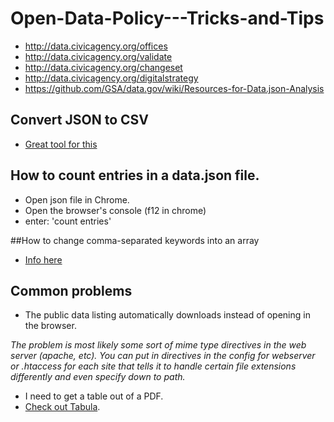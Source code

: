 Open-Data-Policy---Tricks-and-Tips
==================================

* http://data.civicagency.org/offices  
* http://data.civicagency.org/validate  
* http://data.civicagency.org/changeset  
* http://data.civicagency.org/digitalstrategy   
* https://github.com/GSA/data.gov/wiki/Resources-for-Data.json-Analysis  

## Convert JSON to CSV
* [Great tool for this](http://konklone.io/json/)

## How to count entries in a data.json file.  
* Open json file in Chrome.  
* Open the browser's console (f12 in chrome)
* enter: 'count entries'

##How to change comma-separated keywords into an array

* [Info here](https://github.com/gbinal/Open-Data-Policy---Tricks-and-Tips/blob/master/reformatting_keywords.md)

## Common problems 
* The public data listing automatically downloads instead of opening in the browser.

_The problem is most likely some sort of mime type directives in the web server (apache, etc). You can put in directives in the config for webserver or .htaccess for each site that tells it to handle certain file extensions differently and even specify down to path._


* I need to get a table out of a PDF.
 * [Check out Tabula](https://source.opennews.org/en-US/articles/introducing-tabula/).  

















